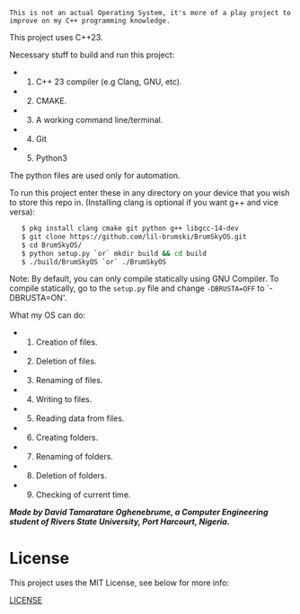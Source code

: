 ```This is not an actual Operating System, it's more of a play project to improve on my C++ programming knowledge.```

This project uses C++23.

Necessary stuff to build and run this project:
* 1. C++ 23 compiler (e.g Clang, GNU, etc).
* 2. CMAKE.
* 3. A working command line/terminal.
* 4. Git
* 5. Python3

The python files are used only for automation. 

To run this project enter these in any directory on your device that you wish to store this repo in. (Installing clang is optional if you want g++ and vice versa): 

```bash
   $ pkg install clang cmake git python g++ libgcc-14-dev
   $ git clone https://github.com/lil-brumski/BrumSkyOS.git
   $ cd BrumSkyOS/
   $ python setup.py `or` mkdir build && cd build
   $ ./build/BrumSkyOS `or` ./BrumSkyOS
```

Note: By default, you can only compile statically using GNU Compiler. To compile statically, go to the `setup.py` file and change `-DBRUSTA=OFF` to `-DBRUSTA=ON'.

What my OS can do:

* 1. Creation of files.
* 2. Deletion of files.
* 3. Renaming of files.
* 4. Writing to files.
* 5. Reading data from files.
* 6. Creating folders.
* 7. Renaming of folders.
* 8. Deletion of folders.
* 9. Checking of current time.

___Made by David Tamaratare Oghenebrume, a Computer Engineering student of *Rivers State University*, Port Harcourt, Nigeria.___

# License

This project uses the MIT License, see below for more info:

[LICENSE](https://github.com/lil-brumski/BrumSkyOS/blob/main/LICENSE)

